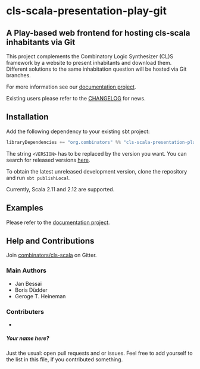 # cls-scala-presentation-play-git
## A Play-based web frontend for hosting cls-scala inhabitants via Git

This project complements the Combinatory Logic Synthesizer (CL)S framework by a website to present inhabitants and download them.
Different solutions to the same inhabitation question will be hosted via Git branches.

For more information see our [documentation project](https://combinators.github.io/).

Existing users please refer to the [CHANGELOG](CHANGELOG.md) for news.

## Installation

Add the following dependency to your existing sbt project: 
```scala
libraryDependencies += "org.combinators" %% "cls-scala-presentation-play-git" % "<VERSION>"
```
The string `<VERSION>` has to be replaced by the version you want.
You can search for released versions [here](http://search.maven.org/#search%7Cga%7C1%7Ccls-scala-presentation-play-git).

To obtain the latest unreleased development version, clone the repository and run `sbt publishLocal`.

Currently, Scala 2.11 and 2.12 are supported.

## Examples

Please refer to the [documentation project](https://combinators.github.io/).

## Help and Contributions

Join [combinators/cls-scala](https://gitter.im/combinators/cls-scala) on Gitter.

### Main Authors

- Jan Bessai
- Boris Düdder
- Geroge T. Heineman

### Contributers

-
##### Your name here?
Just the usual: open pull requests and or issues.
Feel free to add yourself to the list in this file, if you contributed something.
